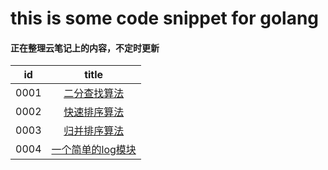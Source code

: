 # this is some code snippet for golang

#### 正在整理云笔记上的内容，不定时更新

|id|title|
|:---:|:---:|
|0001|[二分查找算法](https://github.com/lyx003288/golang/blob/master/0001.binary_search.go)|
|0002|[快速排序算法](https://github.com/lyx003288/golang/blob/master/0002.quick_sort.go)|
|0003|[归并排序算法](https://github.com/lyx003288/golang/blob/master/0003.merge_sort.go)|
|0004|[一个简单的log模块](https://github.com/lyx003288/golang/blob/master/0004.log.go)|
